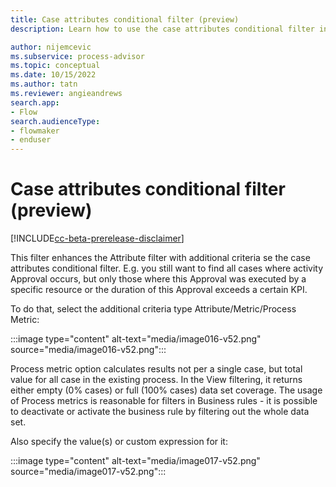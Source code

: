 ```yaml
---
title: Case attributes conditional filter (preview)
description: Learn how to use the case attributes conditional filter in minit desktop application in process advisor.

author: nijemcevic
ms.subservice: process-advisor
ms.topic: conceptual
ms.date: 10/15/2022
ms.author: tatn
ms.reviewer: angieandrews
search.app:
- Flow
search.audienceType:
- flowmaker
- enduser
---
```


# Case attributes conditional filter (preview)

[!INCLUDE[cc-beta-prerelease-disclaimer](../includes/cc-beta-prerelease-disclaimer.md)]

This filter enhances the Attribute filter with additional criteria se the case attributes conditional filter. E.g. you still want to find all cases where activity Approval occurs, but only those where this Approval was executed by a specific resource or the duration of this Approval exceeds a certain KPI.

To do that, select the additional criteria type Attribute/Metric/Process Metric:

:::image type="content" alt-text="media/image016-v52.png" source="media/image016-v52.png":::

Process metric option calculates results not per a single case, but total value for all case in the existing process. In the View filtering, it returns either empty (0% cases) or full (100% cases) data set coverage. The usage of Process metrics is reasonable for filters in Business rules - it is possible to deactivate or activate the business rule by filtering out the whole data set.

Also specify the value(s) or custom expression for it:

:::image type="content" alt-text="media/image017-v52.png" source="media/image017-v52.png":::




